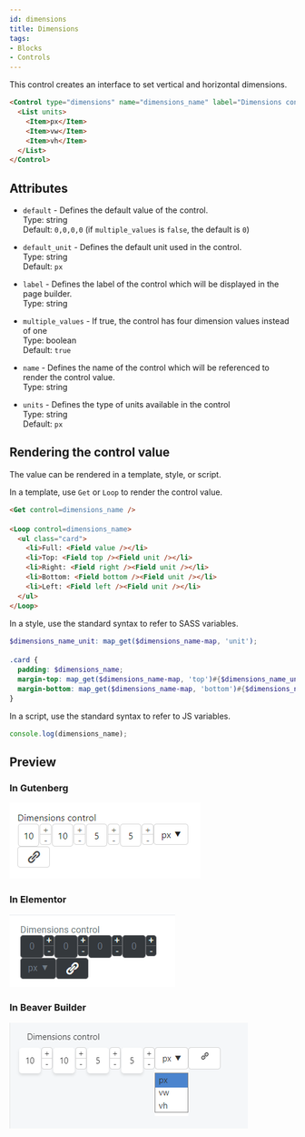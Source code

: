 ```yaml
---
id: dimensions
title: Dimensions
tags:
- Blocks
- Controls
---
```

This control creates an interface to set vertical and horizontal dimensions.

```html
<Control type="dimensions" name="dimensions_name" label="Dimensions control">
  <List units>
    <Item>px</Item>          
    <Item>vw</Item>          
    <Item>vh</Item>          
  </List>
</Control>
```

## Attributes

- `default` - Defines the default value of the control.  
    Type: string  
    Default: `0,0,0,0` (if `multiple_values` is `false`, the default is `0`)
- `default_unit` - Defines the default unit used in the control.  
    Type: string  
    Default: `px`  
    
- `label` - Defines the label of the control which will be displayed in the page builder.  
    Type: string  
    
- `multiple_values` - If true, the control has four dimension values instead of one  
    Type: boolean  
    Default: `true`  
    
- `name` - Defines the name of the control which will be referenced to render the control value.  
    Type: string  
    
- `units` - Defines the type of units available in the control  
    Type: string  
    Default: `px`  
    

## Rendering the control value

The value can be rendered in a template, style, or script.

In a template, use `Get` or `Loop` to render the control value.

```html
<Get control=dimensions_name />

<Loop control=dimensions_name>
  <ul class="card">
    <li>Full: <Field value /></li>
    <li>Top: <Field top /><Field unit /></li>
    <li>Right: <Field right /><Field unit /></li>
    <li>Bottom: <Field bottom /><Field unit /></li>
    <li>Left: <Field left /><Field unit /></li>
  </ul>
</Loop>
```

In a style, use the standard syntax to refer to SASS variables.

```scss
$dimensions_name_unit: map_get($dimensions_name-map, 'unit');

.card {
  padding: $dimensions_name;
  margin-top: map_get($dimensions_name-map, 'top')#{$dimensions_name_unit};
  margin-bottom: map_get($dimensions_name-map, 'bottom')#{$dimensions_name_unit};
}
```

In a script, use the standard syntax to refer to JS variables.

```js
console.log(dimensions_name);
```

## Preview

### In Gutenberg

![](./4IqWPY1X1jrBKgdmxqqy0fFp5.png)  

### In Elementor

![](./c43yn3nfE5F2kNxtO319u5RAy.png)  

### In Beaver Builder

![](./KmWu7wcwEhSWnhAhLTKwjCdLQ.png)